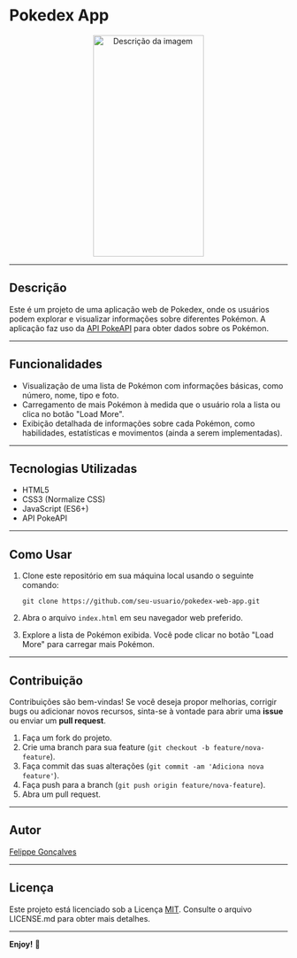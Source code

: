 # Pokedex App

<p align="center">
<img src="https://i.imgur.com/FSwh8i7.png" alt="Descrição da imagem" width="200" height="400">
</p>

---

## Descrição

Este é um projeto de uma aplicação web de Pokedex, onde os usuários podem explorar e visualizar informações sobre diferentes Pokémon. A aplicação faz uso da [API PokeAPI](https://pokeapi.co/) para obter dados sobre os Pokémon.

---

## Funcionalidades

- Visualização de uma lista de Pokémon com informações básicas, como número, nome, tipo e foto.
- Carregamento de mais Pokémon à medida que o usuário rola a lista ou clica no botão "Load More".
- Exibição detalhada de informações sobre cada Pokémon, como habilidades, estatísticas e movimentos (ainda a serem implementadas).

---

## Tecnologias Utilizadas

- HTML5
- CSS3 (Normalize CSS)
- JavaScript (ES6+)
- API PokeAPI

---

## Como Usar

1. Clone este repositório em sua máquina local usando o seguinte comando:

   ```
   git clone https://github.com/seu-usuario/pokedex-web-app.git
   ```

2. Abra o arquivo `index.html` em seu navegador web preferido.

3. Explore a lista de Pokémon exibida. Você pode clicar no botão "Load More" para carregar mais Pokémon.

---

## Contribuição

Contribuições são bem-vindas! Se você deseja propor melhorias, corrigir bugs ou adicionar novos recursos, sinta-se à vontade para abrir uma **issue** ou enviar um **pull request**.

1. Faça um fork do projeto.
2. Crie uma branch para sua feature (`git checkout -b feature/nova-feature`).
3. Faça commit das suas alterações (`git commit -am 'Adiciona nova feature'`).
4. Faça push para a branch (`git push origin feature/nova-feature`).
5. Abra um pull request.

---

## Autor

[Felippe Gonçalves](https://github.com/Snikrat)

---

## Licença

Este projeto está licenciado sob a Licença [MIT](https://opensource.org/licenses/MIT). Consulte o arquivo LICENSE.md para obter mais detalhes.

---

**Enjoy!** 🚀
